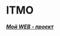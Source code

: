 # ITMO
<html>
<b><i><a href="http://1-dot-pine70apple.appspot.com/">Мой WEB - проект</a></i></b>
</html>
